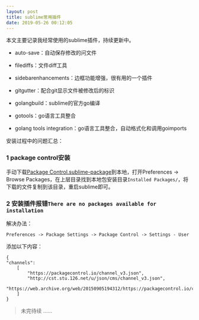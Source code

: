 ```yaml
---
layout: post
title: sublime常用插件
date: 2019-05-26 00:12:05
---
```


本文主要记录我经常使用的sublime插件，持续更新中。


- auto-save：自动保存修改的问文件

- filediffs：文件diff工具

- sidebarenhancements：边框功能增强，很有用的一个插件

- gitgutter：配合git显示文件被修改后的标识

- golangbuild：sublime的官方go编译

- gotools：go语言工具整合

- golang tools integration：go语言工具整合，自动格式化和调用goimports

安装过程中的问题汇总：

### 1 package control安装

手动下载[Package Control.sublime-package](https://packagecontrol.io/Package%20Control.sublime-package)到本地，打开Preferences -> Browse Packages，在上层目录找到本地包安装目录`Installed Packages/`，将下载的文件复制到该目录，重启sublime即可。

### 2 安装插件报错`There are no packages available for installation`

解决办法：

```
Preferences -> Package Settings -> Package Control -> Settings - User
```

添加以下内容：

```
{
"channels":
    [
        "https://packagecontrol.io/channel_v3.json",
        "http://cst.stu.126.net/u/json/cms/channel_v3.json",
        "https://web.archive.org/web/20150905194312/https://packagecontrol.io/channel_v3.json"
    ]
}
```

> 未完待续 ......

